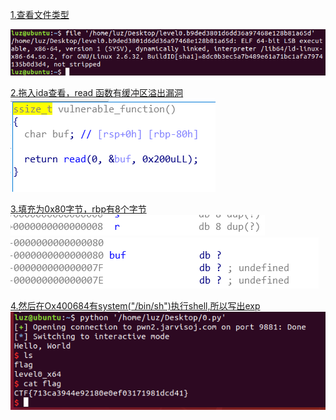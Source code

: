[1.查看文件类型]()

![](https://github.com/Wraxluz/lz/blob/master/level0/a.png)

[2.拖入ida查看，read 函数有缓冲区溢出漏洞]()
![](https://github.com/Wraxluz/lz/blob/master/level0/b.png)

[3.填充为0x80字节，rbp有8个字节]()
![](https://github.com/Wraxluz/lz/blob/master/level0/c.png)
![](https://github.com/Wraxluz/lz/blob/master/level0/d.png)

[4.然后在Ox400684有system("/bin/sh")执行shell,所以写出exp]()
![](https://github.com/Wraxluz/lz/blob/master/level0/e.png)
